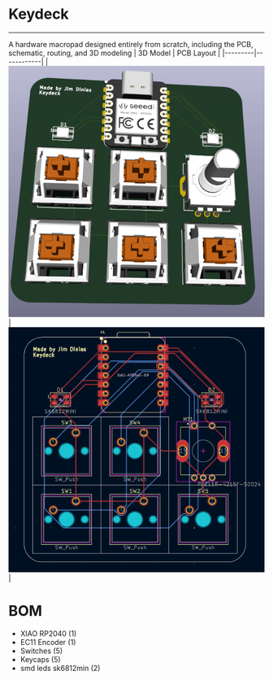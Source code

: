 # Keydeck
---
A hardware macropad designed entirely from scratch, including the PCB, schematic, routing, and 3D modeling
| 3D Model | PCB Layout |
|---------|------------|
| ![3D](/imgs/3d.png) | ![PCB](/imgs/pcb.png) |

# BOM

- XIAO RP2040 (1) 
- EC11 Encoder (1) 
- Switches (5) 
- Keycaps (5)
- smd leds sk6812min (2) 
